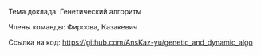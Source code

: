 Тема доклада: Генетический алгоритм

Члены команды: Фирсова, Казакевич

Ссылка на код: https://github.com/AnsKaz-yu/genetic_and_dynamic_algo